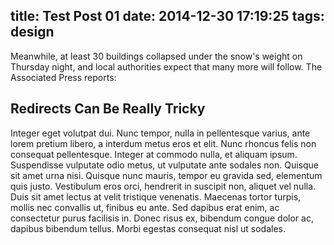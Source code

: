 title: Test Post 01
date: 2014-12-30 17:19:25
tags: design
---
<!-- more -->

Meanwhile, at least 30 buildings collapsed under the snow's weight on Thursday night, and local authorities expect that many more will follow. The Associated Press reports:
<!-- more -->

## Redirects Can Be Really Tricky
Integer eget volutpat dui. Nunc tempor, nulla in pellentesque varius, ante lorem pretium libero, a interdum metus eros et elit. Nunc rhoncus felis non consequat pellentesque. Integer at commodo nulla, et aliquam ipsum. Suspendisse vulputate odio metus, ut vulputate ante sodales non. Quisque sit amet urna nisi. Quisque nunc mauris, tempor eu gravida sed, elementum quis justo. Vestibulum eros orci, hendrerit in suscipit non, aliquet vel nulla. Duis sit amet lectus at velit tristique venenatis. Maecenas tortor turpis, mollis nec convallis ut, finibus eu ante. Sed dapibus erat enim, ac consectetur purus facilisis in. Donec risus ex, bibendum congue dolor ac, dapibus bibendum tellus. Morbi egestas consequat nisl ut sodales.